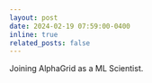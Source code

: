 ```yaml
---
layout: post
date: 2024-02-19 07:59:00-0400
inline: true
related_posts: false
---
```


Joining AlphaGrid as a ML Scientist.
